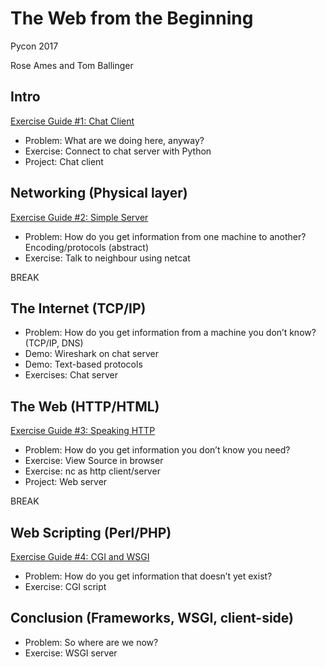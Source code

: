 # The Web from the Beginning
Pycon 2017

Rose Ames and Tom Ballinger

## Intro

[Exercise Guide #1: Chat Client](chatclient.ipynb)

* Problem: What are we doing here, anyway?
* Exercise: Connect to chat server with Python
* Project: Chat client

## Networking (Physical layer)

[Exercise Guide #2: Simple Server](chatserver.ipynb)
* Problem: How do you get information from one machine to another? Encoding/protocols (abstract)
* Exercise: Talk to neighbour using netcat

BREAK

## The Internet (TCP/IP)

* Problem: How do you get information from a machine you don’t know? (TCP/IP, DNS)
* Demo: Wireshark on chat server
* Demo: Text-based protocols
* Exercises: Chat server

## The Web (HTTP/HTML)

[Exercise Guide #3: Speaking HTTP](http.ipynb)

* Problem: How do you get information you don’t know you need?
* Exercise: View Source in browser
* Exercise: nc as http client/server
* Project: Web server

BREAK

## Web Scripting (Perl/PHP)

[Exercise Guide #4: CGI and WSGI](cgiandwsgi.ipynb)

* Problem: How do you get information that doesn’t yet exist?
* Exercise: CGI script

## Conclusion (Frameworks, WSGI, client-side)

* Problem: So where are we now?
* Exercise: WSGI server
